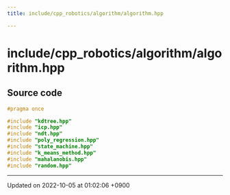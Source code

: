 ```yaml
---
title: include/cpp_robotics/algorithm/algorithm.hpp

---
```


# include/cpp_robotics/algorithm/algorithm.hpp






## Source code

```cpp
#pragma once

#include "kdtree.hpp"
#include "icp.hpp"
#include "ndt.hpp"
#include "poly_regression.hpp"
#include "state_machine.hpp"
#include "k_means_method.hpp"
#include "mahalanobis.hpp"
#include "random.hpp"
```


-------------------------------

Updated on 2022-10-05 at 01:02:06 +0900
